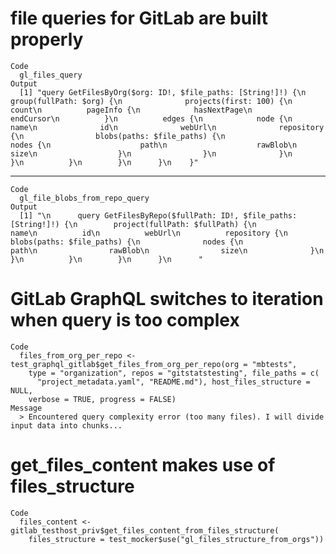 # file queries for GitLab are built properly

    Code
      gl_files_query
    Output
      [1] "query GetFilesByOrg($org: ID!, $file_paths: [String!]!) {\n            group(fullPath: $org) {\n              projects(first: 100) {\n          count\n          pageInfo {\n            hasNextPage\n            endCursor\n          }\n          edges {\n            node {\n              name\n              id\n              webUrl\n              repository {\n                blobs(paths: $file_paths) {\n                  nodes {\n                    path\n                    rawBlob\n                    size\n                  }\n                }\n              }\n            }\n          }\n        }\n      }\n    }"

---

    Code
      gl_file_blobs_from_repo_query
    Output
      [1] "\n      query GetFilesByRepo($fullPath: ID!, $file_paths: [String!]!) {\n        project(fullPath: $fullPath) {\n          name\n          id\n          webUrl\n          repository {\n            blobs(paths: $file_paths) {\n              nodes {\n                path\n                rawBlob\n                size\n              }\n            }\n          }\n        }\n      }\n      "

# GitLab GraphQL switches to iteration when query is too complex

    Code
      files_from_org_per_repo <- test_graphql_gitlab$get_files_from_org_per_repo(org = "mbtests",
        type = "organization", repos = "gitstatstesting", file_paths = c(
          "project_metadata.yaml", "README.md"), host_files_structure = NULL,
        verbose = TRUE, progress = FALSE)
    Message
      > Encountered query complexity error (too many files). I will divide input data into chunks...

# get_files_content makes use of files_structure

    Code
      files_content <- gitlab_testhost_priv$get_files_content_from_files_structure(
        files_structure = test_mocker$use("gl_files_structure_from_orgs"))

